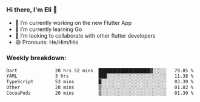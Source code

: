 ### Hi there, I'm Eli 👋
- 🔭 I’m currently working on the new Flutter App
- 🌱 I’m currently learning Go
- 🦄 I’m looking to collaborate with other flutter developers
- 😄 Pronouns: He/Him/His

### Weekly breakdown:
<!--START_SECTION:waka-->

```txt
Dart              20 hrs 52 mins  ███████████████████▓░░░░░   79.05 %
YAML              3 hrs           ███░░░░░░░░░░░░░░░░░░░░░░   11.38 %
TypeScript        53 mins         █░░░░░░░░░░░░░░░░░░░░░░░░   03.39 %
Other             28 mins         ▒░░░░░░░░░░░░░░░░░░░░░░░░   01.82 %
CocoaPods         20 mins         ▒░░░░░░░░░░░░░░░░░░░░░░░░   01.30 %
```

<!--END_SECTION:waka-->
